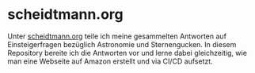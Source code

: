 # scheidtmann.org

Unter [scheidtmann.org](https://scheidtmann.org/astro) teile ich meine gesammelten Antworten auf Einsteigerfragen bezüglich Astronomie und Sternengucken. In diesem Repository bereite ich die Antworten vor und lerne dabei gleichzeitig, wie man eine Webseite auf Amazon erstellt und via CI/CD aufsetzt.
